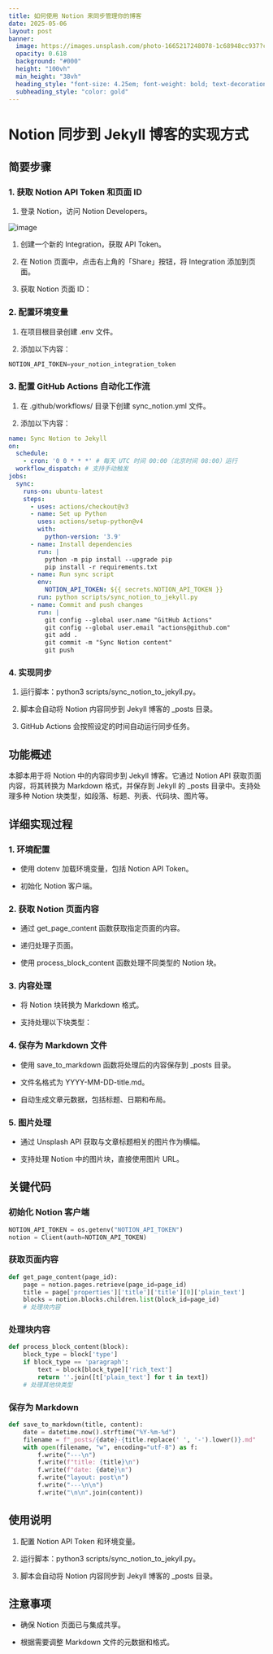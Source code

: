 ```yaml
---
title: 如何使用 Notion 来同步管理你的博客
date: 2025-05-06
layout: post
banner:
  image: https://images.unsplash.com/photo-1665217248078-1c68948cc937?crop=entropy&cs=tinysrgb&fit=max&fm=jpg&ixid=M3w2OTIwMzJ8MHwxfHJhbmRvbXx8fHx8fHx8fDE3NDY1NDEyNjN8&ixlib=rb-4.1.0&q=80&w=1080
  opacity: 0.618
  background: "#000"
  height: "100vh"
  min_height: "38vh"
  heading_style: "font-size: 4.25em; font-weight: bold; text-decoration: underline"
  subheading_style: "color: gold"
---
```


# Notion 同步到 Jekyll 博客的实现方式

## 简要步骤

### 1. 获取 Notion API Token 和页面 ID

1. 登录 Notion，访问 Notion Developers。

![image](https://prod-files-secure.s3.us-west-2.amazonaws.com/a7a0cc5a-89b9-4cda-8686-1fba0ca52f40/d19c1afe-dea5-4312-9333-786b0ba83054/image.png?X-Amz-Algorithm=AWS4-HMAC-SHA256&X-Amz-Content-Sha256=UNSIGNED-PAYLOAD&X-Amz-Credential=ASIAZI2LB466QEYHYYP7%2F20250506%2Fus-west-2%2Fs3%2Faws4_request&X-Amz-Date=20250506T142103Z&X-Amz-Expires=3600&X-Amz-Security-Token=IQoJb3JpZ2luX2VjEJ7%2F%2F%2F%2F%2F%2F%2F%2F%2F%2FwEaCXVzLXdlc3QtMiJIMEYCIQDs16xZWs6a5AkvfZQ8hBQPOAVYgDWvPMlRD4D5vNJ3GgIhAKarC3U7kC3XI2LuTvIjLtscwqX3wb0sN0VebpcuUxf8Kv8DCEcQABoMNjM3NDIzMTgzODA1IgxxLCWXOzlVnePdb9Uq3AN05pHZ3F0fIZ%2F1GKDqF8ngnYSk50OFtaEEscEUhChuCk0fUi%2B8TycY8XO3Kmjkmh2oMybOdzcmbLiqOnLLLvg%2F%2BnCpony5GJ6h2lEHuln4BKGgsYnpWhpPZc1Fb4j0HpCsuIa3N2O9xMQ5H0ZUMiJQomVo9wrgoEUb6KWmDA9wL2aHKszypkLAd1lsJXgdccyVabLJyG9b0tiDhgbk6w7kbjC6PTcR0cIxFLB1eOy1BLylyGVbUqs1fmB340NmVakYtLTSBd9xkfxa3LKMDn6MZzG0CQE%2BpHi1J7kHUQybHbfdOWgjY%2BzORTfhq7aJyHiWTY2NndERwitPN7ZiUJT%2Ftrw31k9QDwU8wtAguksmvR07P0W9NBElKDGOIm5VZ34rJH95BuN6iyqsE%2FwTIpL6iMsaIkqXlAlqTyYPvooxRE%2BMMs79CDvaeNbr55KceDTFm2O4ljAODcNnoH7MZ%2Fq9xSkWXrJJuWOEeWkQI9eQ1EqBRfITT8NLt4sts163nfgq05MDfZhWmcTuGMk93mI4mYwKoIw7xqpNNv%2B9F1fr8ePThEuDwan2KVoNaGD7ujpIL86pgyjw2raGcmi0IImcfzcU6EkQfX3iqxUYeFE8iOZQ%2BRE%2BnzSk2XfwWjC8sujABjqkAV9BaYwkWRz9CuKJ8bnMycpJLAJlHr3X75zXsAi%2FXJeDgayls5HwMqGxxlK4wKyFS0xsO8UYiu3WORIsPtGJMEF013HaATOrGGtF7ZRIMC%2BLUKPWcpNZ4hTa%2FOijlTFtHo8zW1lx3fAYTfqj2noKX4nJPS2naVU0%2FTUFzqMSRsxczSl2cUfsy3nPIqcICW49ynkMWd8a2s21aItZ%2B4wEByZygP4N&X-Amz-Signature=b6f5a96b89bff22f801c642278e38a8b06bc925756a6a50dead91d408db2c1aa&X-Amz-SignedHeaders=host&x-id=GetObject)

1. 创建一个新的 Integration，获取 API Token。

1. 在 Notion 页面中，点击右上角的「Share」按钮，将 Integration 添加到页面。

1. 获取 Notion 页面 ID：


### 2. 配置环境变量

1. 在项目根目录创建 .env 文件。

1. 添加以下内容：

```javascript
NOTION_API_TOKEN=your_notion_integration_token
```

### 3. 配置 GitHub Actions 自动化工作流

1. 在 .github/workflows/ 目录下创建 sync_notion.yml 文件。

1. 添加以下内容：

```yaml
name: Sync Notion to Jekyll
on:
  schedule:
    - cron: '0 0 * * *' # 每天 UTC 时间 00:00（北京时间 08:00）运行
  workflow_dispatch: # 支持手动触发
jobs:
  sync:
    runs-on: ubuntu-latest
    steps:
      - uses: actions/checkout@v3
      - name: Set up Python
        uses: actions/setup-python@v4
        with:
          python-version: '3.9'
      - name: Install dependencies
        run: |
          python -m pip install --upgrade pip
          pip install -r requirements.txt
      - name: Run sync script
        env:
          NOTION_API_TOKEN: ${{ secrets.NOTION_API_TOKEN }}
        run: python scripts/sync_notion_to_jekyll.py
      - name: Commit and push changes
        run: |
          git config --global user.name "GitHub Actions"
          git config --global user.email "actions@github.com"
          git add .
          git commit -m "Sync Notion content"
          git push
```

### 4. 实现同步

1. 运行脚本：python3 scripts/sync_notion_to_jekyll.py。

1. 脚本会自动将 Notion 内容同步到 Jekyll 博客的 _posts 目录。

1. GitHub Actions 会按照设定的时间自动运行同步任务。

## 功能概述

本脚本用于将 Notion 中的内容同步到 Jekyll 博客。它通过 Notion API 获取页面内容，将其转换为 Markdown 格式，并保存到 Jekyll 的 _posts 目录中。支持处理多种 Notion 块类型，如段落、标题、列表、代码块、图片等。

## 详细实现过程

### 1. 环境配置

- 使用 dotenv 加载环境变量，包括 Notion API Token。

- 初始化 Notion 客户端。

### 2. 获取 Notion 页面内容

- 通过 get_page_content 函数获取指定页面的内容。

- 递归处理子页面。

- 使用 process_block_content 函数处理不同类型的 Notion 块。

### 3. 内容处理

- 将 Notion 块转换为 Markdown 格式。

- 支持处理以下块类型：


### 4. 保存为 Markdown 文件

- 使用 save_to_markdown 函数将处理后的内容保存到 _posts 目录。

- 文件名格式为 YYYY-MM-DD-title.md。

- 自动生成文章元数据，包括标题、日期和布局。

### 5. 图片处理

- 通过 Unsplash API 获取与文章标题相关的图片作为横幅。

- 支持处理 Notion 中的图片块，直接使用图片 URL。

## 关键代码

### 初始化 Notion 客户端

```python
NOTION_API_TOKEN = os.getenv("NOTION_API_TOKEN")
notion = Client(auth=NOTION_API_TOKEN)
```

### 获取页面内容

```python
def get_page_content(page_id):
    page = notion.pages.retrieve(page_id=page_id)
    title = page['properties']['title']['title'][0]['plain_text']
    blocks = notion.blocks.children.list(block_id=page_id)
    # 处理块内容
```

### 处理块内容

```python
def process_block_content(block):
    block_type = block['type']
    if block_type == 'paragraph':
        text = block[block_type]['rich_text']
        return ''.join([t['plain_text'] for t in text])
    # 处理其他块类型
```

### 保存为 Markdown

```python
def save_to_markdown(title, content):
    date = datetime.now().strftime("%Y-%m-%d")
    filename = f"_posts/{date}-{title.replace(' ', '-').lower()}.md"
    with open(filename, "w", encoding="utf-8") as f:
        f.write("---\n")
        f.write(f"title: {title}\n")
        f.write(f"date: {date}\n")
        f.write("layout: post\n")
        f.write("---\n\n")
        f.write("\n\n".join(content))
```

## 使用说明

1. 配置 Notion API Token 和环境变量。

1. 运行脚本：python3 scripts/sync_notion_to_jekyll.py。

1. 脚本会自动将 Notion 内容同步到 Jekyll 博客的 _posts 目录。

## 注意事项

- 确保 Notion 页面已与集成共享。

- 根据需要调整 Markdown 文件的元数据和格式。